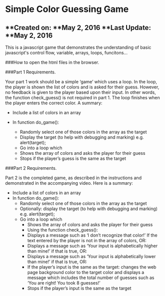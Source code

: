 # Simple Color Guessing Game
**Created on: **May 2, 2016
**Last Update: **May 2, 2016
---
This is a javascript game that demonstrates the understanding of basic javascript's control flow, variable, arrays, loops, funcitons... 

###How to
open the html files in the browser.

###Part 1 Requirements.

Your part 1 work should be a simple ‘game’ which uses a loop. In the loop, the player is shown the list of colors and is asked for their guess. However, no feedback is given to the player based upon their input. In other words, the function check_guess() is not required in part 1. The loop finishes when the player enters the correct color.
A summary:

  - Include a list of colors in an array

  - In function do_game():
    - Randomly select one of those colors in the array as the target
    - Display the target (to help with debugging and marking) e.g. alert(target);
    - Go into a loop which
    - Shows the array of colors and asks the player for their guess
    - Stops if the player’s guess is the same as the target

###Part 2 Requirements.

Part 2 is the completed game, as described in the instructions and demonstrated in the accompanying video.
Here is a summary:

- Include a list of colors in an array
- In function do_game():
  - Randomly select one of those colors in the array as the target
  - Optionally: display the target (to help with debugging and marking) e.g. alert(target);
  - Go into a loop which
    - Shows the array of colors and asks the player for their guess
    - Using the function check_guess():
    - Displays a message such as ‘I don’t recognize that color!’ If the text entered by the player is not in the array of colors, OR:
    - Displays a message such as ‘Your input is alphabetically higher than mine!’ if that is true, OR:
    - Displays a message such as ‘Your input is alphabetically lower than mine!’ if that is true, OR:
    - If the player’s input is the same as the target: changes the web page background color to the target color and displays a message which includes the total number of guesses such as ‘You are right! You took 8 guesses!’ 
    - Stops if the player’s input is the same as the target